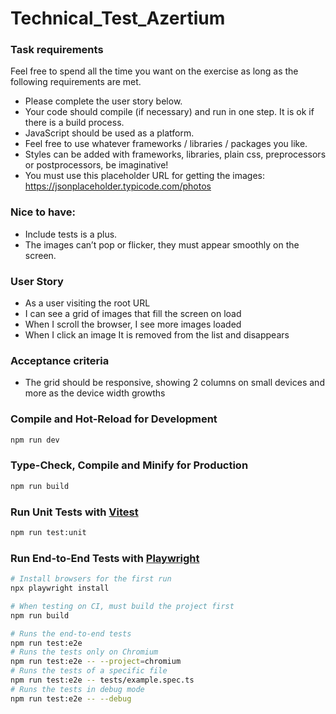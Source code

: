 # Technical_Test_Azertium

### Task requirements

Feel free to spend all the time you want on the exercise as long as the following requirements are met.

- Please complete the user story below.
- Your code should compile (if necessary) and run in one step. It is ok if there is a build process.
- JavaScript should be used as a platform.
- Feel free to use whatever frameworks / libraries / packages you like.
- Styles can be added with frameworks, libraries, plain css, preprocessors or postprocessors, be imaginative!
- You must use this placeholder URL for getting the images: https://jsonplaceholder.typicode.com/photos

### Nice to have:

- Include tests is a plus.
- The images can’t pop or flicker, they must appear smoothly on the screen.

### User Story

- As a user visiting the root URL
- I can see a grid of images that fill the screen on load
- When I scroll the browser, I see more images loaded
- When I click an image It is removed from the list and disappears

### Acceptance criteria

- The grid should be responsive, showing 2 columns on small devices and more as the device width growths

### Compile and Hot-Reload for Development

```sh
npm run dev
```

### Type-Check, Compile and Minify for Production

```sh
npm run build
```

### Run Unit Tests with [Vitest](https://vitest.dev/)

```sh
npm run test:unit
```

### Run End-to-End Tests with [Playwright](https://playwright.dev)

```sh
# Install browsers for the first run
npx playwright install

# When testing on CI, must build the project first
npm run build

# Runs the end-to-end tests
npm run test:e2e
# Runs the tests only on Chromium
npm run test:e2e -- --project=chromium
# Runs the tests of a specific file
npm run test:e2e -- tests/example.spec.ts
# Runs the tests in debug mode
npm run test:e2e -- --debug
```

